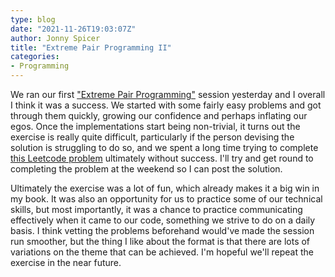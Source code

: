 ```yaml
---
type: blog
date: "2021-11-26T19:03:07Z"
author: Jonny Spicer
title: "Extreme Pair Programming II"
categories:
- Programming
---
```

We ran our first ["Extreme Pair Programming"](/blog/extreme-pair-programming) session yesterday and I overall I think it was a success. We started with some fairly easy problems and got through them quickly, growing our confidence and perhaps inflating our egos. Once the
implementations start being non-trivial, it turns out the exercise is really quite difficult, particularly if the person devising the solution is struggling to do so, and we spent a long time trying to complete [this Leetcode problem](https://leetcode.com/problems/excel-sheet-column-number/) ultimately without success. I'll try and get round to completing the problem at the weekend so I can post the solution.

Ultimately the exercise was a lot of fun, which already makes it a big win in my book. It was also an opportunity for us to practice some of our technical skills, but most importantly, it was a chance to practice communicating effectively when it came to our code,
something we strive to do on a daily basis. I think vetting the problems beforehand would've made the session run smoother, but the thing I like about the format is that there are lots of variations on the theme that can be achieved. I'm hopeful we'll repeat the exercise
in the near future.
